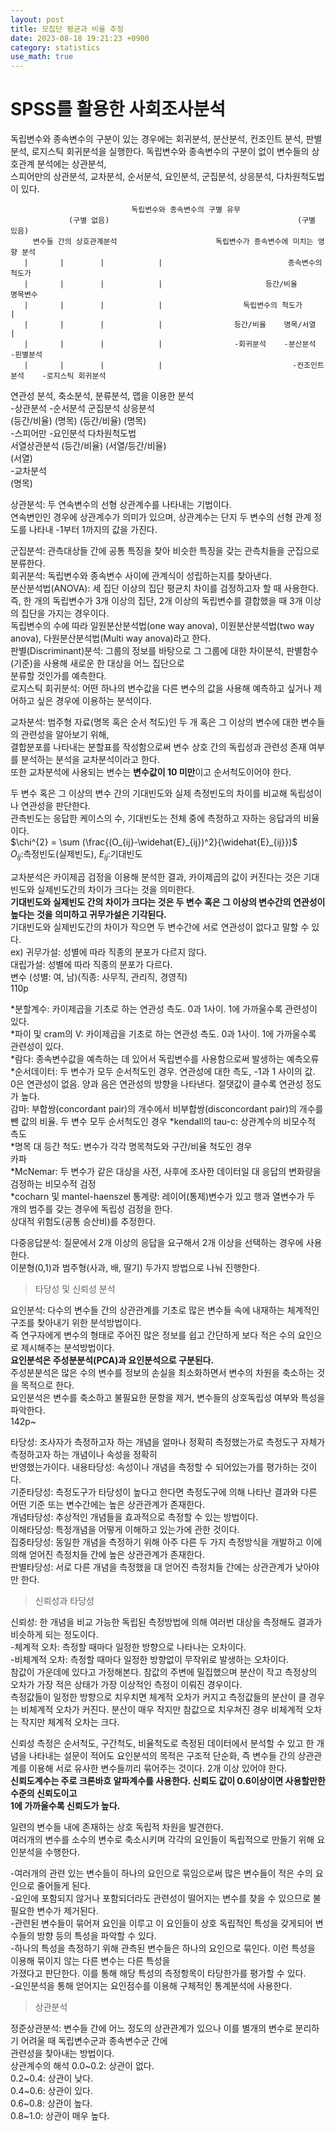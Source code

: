 ```yaml
---
layout: post
title: 모집단 평균과 비율 추정  
date: 2023-08-18 19:21:23 +0900
category: statistics 
use_math: true
---
```

# SPSS를 활용한 사회조사분석   

독립변수와 종속변수의 구분이 있는 경우에는 회귀분석, 분산분석, 컨조인트 분석, 판별분석, 로지스틱 회귀분석을 실행한다. 독립변수와 종속변수의 구분이 없이 변수들의 상호관계 분석에는 상관분석,  
스피어만의 상관분석, 교차분석, 순서분석, 요인분석, 군집분석, 상응분석, 다차원척도법이 있다.  
  
                               독립변수와 종속변수의 구별 유무  
                 (구별 없음)                                          (구별 있음)  
         변수들 간의 상호관계분석                      독립변수가 종속변수에 미치는 영향 분석  
       |       |        |            |                            종속변수의 척도가   
       |       |        |            |                       등간/비율              명목변수    
       |       |        |            |                  독립변수의 척도가               |  
       |       |        |            |                등간/비율    명목/서열            |  
       |       |        |            |                -회귀분석    -분산분석        -핀별분석  
       |       |        |            |                             -컨조인트분석    -로지스틱 회귀분석      
연관성 분석, 축소분석, 분류분석,    맵을 이용한 분석  
-상관분석   -순서분석  군집분석     상응분석                                                                 
(등간/비율)  (명목)    (등간/비율)  (명목)                                              
-스피어만   -요인분석               다차원척도법                             
서열상관분석 (등간/비율)            (서열/등간/비율)                             
(서열)                                              
-교차분석                                           
(명목)                                                                          

상관분석: 두 연속변수의 선형 상관계수를 나타내는 기법이다.  
연속변인인 경우에 상관계수가 의미가 있으며, 상관계수는 단지 두 변수의 선형 관계 정도를 나타내 -1부터 1까지의 값을 가진다.  

군집분석: 관측대상들 간에 공통 특징을 찾아 비슷한 특징을 갖는 관측치들을 군집으로 분류한다.  
회귀분석: 독립변수와 종속변수 사이에 관계식이 성립하는지를 찾아낸다.  
분산분석법(ANOVA): 세 집단 이상의 집단 평균치 차이를 검정하고자 할 때 사용한다.  
즉, 한 개의 독립변수가 3개 이상의 집단, 2개 이상의 독립변수를 결합했을 때 3개 이상의 집단을 가지는 경우이다.  
독립변수의 수에 따라 일원분산분석법(one way anova), 이원분산분석법(two way anova), 다원분산분석법(Multi way anova)라고 한다.  
판별(Discriminant)분석: 그룹의 정보를 바탕으로 그 그룹에 대한 차이분석, 판별함수(기준)을 사용해 새로운 한 대상을 어느 집단으로  
분류할 것인가를 예측한다.  
로지스틱 회귀분석: 어떤 하나의 변수값을 다른 변수의 값을 사용해 예측하고 싶거나 제어하고 싶은 경우에 이용하는 분석이다.   
  
교차분석: 범주형 자료(명목 혹은 순서 척도)인 두 개 혹은 그 이상의 변수에 대한 변수들의 관련성을 알아보기 위해,  
결합분포를 나타내는 분할표를 작성함으로써 변수 상호 간의 독립성과 관련성 존재 여부를 분석하는 분석을 교차분석이라고 한다.  
또한 교차분석에 사용되는 변수는 **변수값이 10 미만**이고 순서척도이어야 한다.  
  
두 변수 혹은 그 이상의 변수 간의 기대빈도와 실제 측정빈도의 차이를 비교해 독립성이나 연관성을 판단한다.  
관측빈도는 응답한 케이스의 수, 기대빈도는 전체 중에 측정하고 자하는 응답과의 비율이다.    
$\chi^{2} = \sum (\frac{(O_{ij}-\widehat{E}_{ij})^2}{\widehat{E}_{ij}})$  
$O_{ij}$:측정빈도(실제빈도), $E_{ij}$:기대빈도  

교차분석은 카이제곱 검정을 이용해 분석한 결과, 카이제곱의 값이 커진다는 것은 기대빈도와 실제빈도간의 차이가 크다는 것을 의미한다.  
**기대빈도와 실제빈도 간의 차이가 크다는 것은 두 변수 혹은 그 이상의 변수간의 연관성이 높다는 것을 의미하고 귀무가설은 기각된다.**  
기대빈도와 실제빈도간의 차이가 작으면 두 변수간에 서로 연관성이 없다고 말할 수 있다.  
ex) 귀무가설: 성별에 따라 직종의 분포가 다르지 않다.  
    대립가설: 성별에 따라 직종의 분포가 다르다.  
    변수 (성별: 여, 남)(직종: 사무직, 관리직, 경영직)  
110p  
  
*분할계수: 카이제곱을 기초로 하는 연관성 측도. 0과 1사이. 1에 가까울수록 관련성이 있다.   
*파이 및 cram의 V: 카이제곱을 기초로 하는 연관성 측도. 0과 1사이. 1에 가까울수록 관련성이 있다.   
*람다: 종속변수값을 예측하는 데 있어서 독립변수를 사용함으로써 발생하는 예측오류 
*순서데이터: 두 변수가 모두 순서척도인 경우. 연관성에 대한 측도, -1과 1 사이의 값.  
0은 연관성이 없음. 양과 음은 연관성의 방향을 나타낸다. 절댓값이 클수록 연관성 정도가 높다.  
감마: 부합쌍(concordant pair)의 개수에서 비부합쌍(disconcordant pair)의 개수를 뺀 값의 비율. 두 변수 모두 순서척도인 경우 
*kendall의 tau-c: 상관계수의 비모수적 측도  
*명목 대 등간 척도: 변수가 각각 명목척도와 구간/비율 척도인 경우  
카파  
*McNemar: 두 변수가 같은 대상을 사전, 사후에 조사한 데이터일 대 응답의 변화량을 검정하는 비모수적 검정  
*cocharn 및 mantel-haenszel 통계량: 레이어(통제)변수가 있고 행과 열변수가 두 개의 범주를 갖는 경우에 독립성 검정을 한다.  
상대적 위험도(공통 승산비)를 추정한다.  

다중응답분석: 질문에서 2개 이상의 응답을 요구해서 2개 이상을 선택하는 경우에 사용한다.  
이분형(0,1)과 범주형(사과, 배, 딸기) 두가지 방법으로 나눠 진행한다.  
  
> 타당성 및 신뢰성 분석    

요인분석: 다수의 변수들 간의 상관관계를 기초로 많은 변수들 속에 내재하는 체계적인 구조를 찾아내기 위한 분석방법이다.  
즉 연구자에게 변수의 형태로 주어진 많은 정보를 쉽고 간단하게 보다 적은 수의 요인으로 제시해주는 분석방법이다.  
**요인분석은 주성분분석(PCA)과 요인분석으로 구분된다.**  
주성분분석은 많은 수의 변수를 정보의 손실을 최소화하면서 변수의 차원을 축소하는 것을 목적으로 한다.  
요인분석은 변수를 축소하고 불필요한 문항을 제거, 변수들의 상호독립성 여부와 특성을 파악한다.  
142p~  
  
타당성: 조사자가 측정하고자 하는 개념을 얼마나 정확히 측정했는가로 측정도구 자체가 측정하고자 하는 개념이나 속성을 정확히  
반영했는가이다.
내용타당성: 속성이나 개념을 측정할 수 되어있는가를 평가하는 것이다.    
기준타당성: 측정도구가 타당성이 높다고 한다면 측정도구에 의해 나타난 결과와 다른 어떤 기준 또는 변수간에는 높은 상관관계가 존재한다.  
개념타당성: 추상적인 개념들을 효과적으로 측정할 수 있는 방법이다.    
이해타당성: 특정개념을 어떻게 이해하고 있는가에 관한 것이다.   
집중타당성: 동일한 개념을 측정하기 위해 아주 다른 두 가지 측정방식을 개발하고 이에 의해 얻어진 측정치들 간에 높은 상관관계가 존재한다.  
판별타당성: 서로 다른 개념을 측정했을 대 얻어진 측정치들 간에는 상관관계가 낮아야만 한다.     

> 신뢰성과 타당성  

신뢰성: 한 개념을 비교 가능한 독립된 측정방법에 의해 여러번 대상을 측정해도 결과가 비슷하게 되는 정도이다.  
-체계적 오차: 측정할 때마다 일정한 방향으로 나타나는 오차이다.  
-비체계적 오차: 측정할 때마다 일정한 방향없이 무작위로 발생하는 오차이다.  
참값이 가운데에 있다고 가정해본다. 
참값의 주변에 밀집했으며 분산이 작고 측정상의 오차가 가장 적은 상태가 가장 이상적인 측정이 이뤄진 경우이다.  
측정값들이 일정한 방향으로 치우치면 체계적 오차가 커지고 측정값들의 분산이 클 경우는 비체계적 오차가 커진다.
분산이 매우 작지만 참값으로 치우쳐진 경우 비체계적 오차는 작지만 체계적 오차는 크다.  

신뢰성 측정은 순서척도, 구간척도, 비율척도로 측정된 데이터에서 분석할 수 있고 한 개념을 나타내는 설문이 적어도 
요인분석의 목적은 구조적 단순화, 즉 변수들 간의 상관관계를 이용해 서로 유사한 변수들끼리 묶어주는 것이다. 2개 이상 있어야 한다.  
**신뢰도계수는 주로 크론바흐 알파계수를 사용한다. 신뢰도 값이 0.6이상이면 사용할만한 수준의 신뢰도이고**  
**1에 가까울수록 신뢰도가 높다.**  

일련의 변수들 내에 존재하는 상호 독립적 차원을 발견한다.  
여러개의 변수를 소수의 변수로 축소시키며 각각의 요인들이 독립적으로 만들기 위해 요인분석을 수행한다.  
  
-여러개의 관련 있는 변수들이 하나의 요인으로 묶임으로써 많은 변수들이 적은 수의 요인으로 줄어들게 된다.  
-요인에 포함되지 않거나 포함되더라도 관련성이 떨어지는 변수를 찾을 수 있으므로 불필요한 변수가 제거된다.  
-관련된 변수들이 묶어져 요인을 이루고 이 요인들이 상호 독립적인 특성을 갖게되어 변수들의 방향 등의 특성을 파악할 수 있다.  
-하나의 특성을 측정하기 위해 관측된 변수들은 하나의 요인으로 묶인다. 이런 특성을 이용해 묶이지 않는 다른 변수는 다른 특성을  
가졌다고 판단한다. 이를 통해 해당 특성의 측정항목이 타당한가를 평가할 수 있다.  
-요인분석을 통해 얻어지는 요인점수를 이용해 구체적인 통계분석에 사용한다.  

> 상관분석  

정준상관분석: 변수들 간에 어느 정도의 상관관계가 있으나 이를 별개의 변수로 분리하기 어려울 때 독립변수군과 종속변수군 간에  
관련성을 찾아내는 방법이다.  
상관계수의 해석
0.0~0.2: 상관이 없다.  
0.2~0.4: 상관이 낮다.  
0.4~0.6: 상관이 있다.  
0.6~0.8: 상관이 높다.  
0.8~1.0: 상관이 매우 높다.  


  

